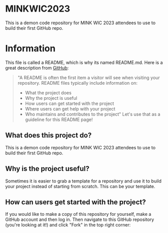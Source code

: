 # MINKWIC2023
This is a demon code repository for MINK WIC 2023 attendees to use to build their first GitHub repo.

# Information
This file is called a README, which is why its named README.md. Here is a great description from [GitHub](https://docs.github.com/en/repositories/managing-your-repositorys-settings-and-features/customizing-your-repository/about-readmes):  
>"A README is often the first item a visitor will see when visiting your repository. README files typically include information on:
>  - What the project does
>  - Why the project is useful
>  - How users can get started with the project
>  - Where users can get help with your project
>  - Who maintains and contributes to the project"
Let's use that as a guideline for this README page!

## What does this project do?
This is a demon code repository for MINK WIC 2023 attendees to use to build their first GitHub repo.

## Why is the project useful?
Sometimes it is easier to grab a template for a repository and use it to build your project instead of starting from scratch. This can be your template.

## How can users get started with the project?
If you would like to make a copy of this repository for yourself, make a GitHub account and then log in. Then navigate to this GitHub repository (you're looking at it!) and click "Fork" in the top right corner:

